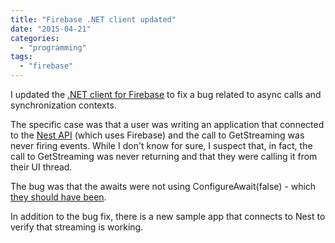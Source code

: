 ```yaml
---
title: "Firebase .NET client updated"
date: "2015-04-21"
categories: 
  - "programming"
tags: 
  - "firebase"
---
```


I updated the [.NET client for Firebase](https://www.nuget.org/packages/FirebaseSharp/) to fix a bug related to async calls and synchronization contexts.

The specific case was that a user was writing an application that connected to the [Nest API](https://developer.nest.com/) (which uses Firebase) and the call to GetStreaming was never firing events. While I don't know for sure, I suspect that, in fact, the call to GetStreaming was never returning and that they were calling it from their UI thread.

The bug was that the awaits were not using ConfigureAwait(false) - which [they should have been](https://msdn.microsoft.com/en-us/magazine/jj991977.aspx).

In addition to the bug fix, there is a new sample app that connects to Nest to verify that streaming is working.
